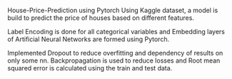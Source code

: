 House-Price-Prediction using Pytorch
Using Kaggle dataset, a model is build to predict the price of houses based on different features.

Label Encoding is done for all categorical variables and Embedding layers of Artificial Neural Networks are formed using Pytorch.

Implemented Dropout to reduce overfitting and dependency of results on only some nn. Backpropagation is used to reduce losses and Root mean squared error is calculated using the train and test data.
